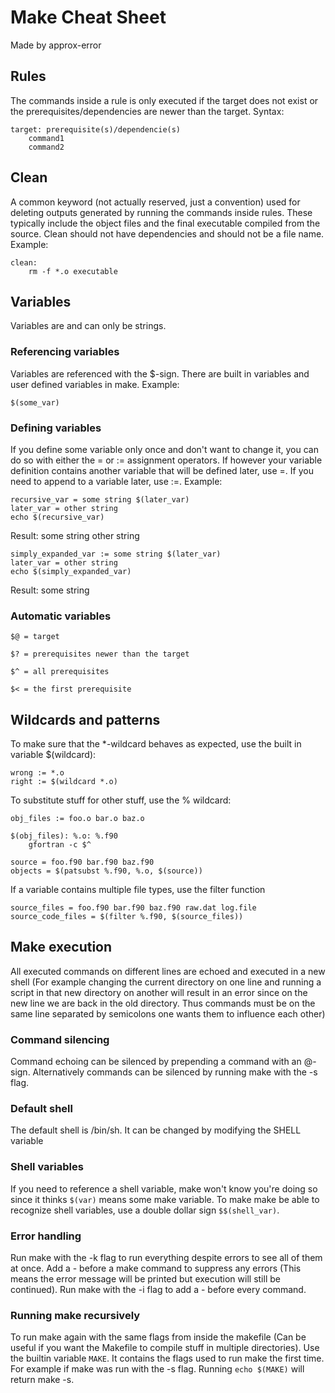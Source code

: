 # Make Cheat Sheet

Made by approx-error

## Rules

The commands inside a rule is only executed if the target does not exist or the prerequisites/dependencies are newer than the target. Syntax:

```make
target: prerequisite(s)/dependencie(s)
	command1
	command2
```

## Clean

A common keyword (not actually reserved, just a convention) used for deleting outputs generated by running the commands inside rules.
These typically include the object files and the final executable compiled from the source. Clean should not have dependencies and should not be
a file name. Example:

```make
clean:
	rm -f *.o executable
```

## Variables

Variables are and can only be strings.

### Referencing variables

Variables are referenced with the $-sign. There are built in variables and user defined variables in make. Example:

```make
$(some_var)
```

### Defining variables

If you define some variable only once and don't want to change it, you can do so with either the = or := assignment operators. If however your variable definition contains another variable that will
be defined later, use =. If you need to append to a variable later, use :=. Example:


```make
recursive_var = some string $(later_var)
later_var = other string
echo $(recursive_var)
```
Result: some string other string

```make
simply_expanded_var := some string $(later_var)
later_var = other string
echo $(simply_expanded_var)
```
Result: some string

### Automatic variables

```make
$@ = target
```

```make
$? = prerequisites newer than the target
```

```make
$^ = all prerequisites
```

```make
$< = the first prerequisite
```

## Wildcards and patterns

To make sure that the \*-wildcard behaves as expected, use the built in variable \$(wildcard):

```make
wrong := *.o
right := $(wildcard *.o)
```

To substitute stuff for other stuff, use the % wildcard:

```make
obj_files := foo.o bar.o baz.o

$(obj_files): %.o: %.f90
	gfortran -c $^ 
```

```make
source = foo.f90 bar.f90 baz.f90
objects = $(patsubst %.f90, %.o, $(source))
```

If a variable contains multiple file types, use the filter function

```make
source_files = foo.f90 bar.f90 baz.f90 raw.dat log.file
source_code_files = $(filter %.f90, $(source_files))
```

## Make execution

All executed commands on different lines are echoed and executed in a new shell (For example changing the current directory on one line and running a script in that new directory on another will
result in an error since on the new line we are back in the old directory. Thus commands must be on the same line separated by semicolons one wants them to influence each other)

### Command silencing

Command echoing can be silenced by prepending a command with an @-sign. Alternatively commands can be silenced by running make with the -s flag.

### Default shell

The default shell is /bin/sh. It can be changed by modifying the SHELL variable

### Shell variables

If you need to reference a shell variable, make won't know you're doing so since it thinks `$(var)` means some make variable. To make make be able to recognize shell variables, 
use a double dollar sign `$$(shell_var)`.

### Error handling

Run make with the -k flag to run everything despite errors to see all of them at once. Add a - before a make command to suppress any errors (This means the error message will be printed but execution
will still be continued). Run make with the -i flag to add a - before every command.

### Running make recursively

To run make again with the same flags from inside the makefile (Can be useful if you want the Makefile to compile stuff in multiple directories). Use the builtin variable `MAKE`. It contains the flags used
to run make the first time. For example if make was run with the -s flag. Running `echo $(MAKE)` will return make -s.
